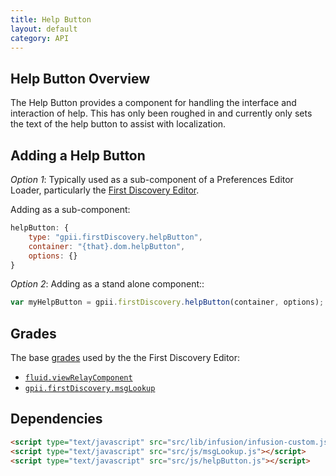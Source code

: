 ```yaml
---
title: Help Button
layout: default
category: API
---
```


## Help Button Overview

The Help Button provides a component for handling the interface and interaction of help.
This has only been roughed in and currently only sets the text of the help button to
assist with localization.

## Adding a Help Button

*Option 1*: Typically used as a sub-component of a Preferences Editor Loader,
particularly the [First Discovery Editor](firstDiscoveryEditor.md).

Adding as a sub-component:
```javascript
helpButton: {
    type: "gpii.firstDiscovery.helpButton",
    container: "{that}.dom.helpButton",
    options: {}
}
```

*Option 2*: Adding as a stand alone component::
```javascript
var myHelpButton = gpii.firstDiscovery.helpButton(container, options);
```

## Grades

The base [grades](http://docs.fluidproject.org/infusion/development/ComponentGrades.html)
used by the the First Discovery Editor:

* [`fluid.viewRelayComponent`](http://docs.fluidproject.org/infusion/development/ComponentGrades.html)
* [`gpii.firstDiscovery.msgLookup`](msgLookup.md)

## Dependencies

```html
<script type="text/javascript" src="src/lib/infusion/infusion-custom.js"></script>
<script type="text/javascript" src="src/js/msgLookup.js"></script>
<script type="text/javascript" src="src/js/helpButton.js"></script>
```
